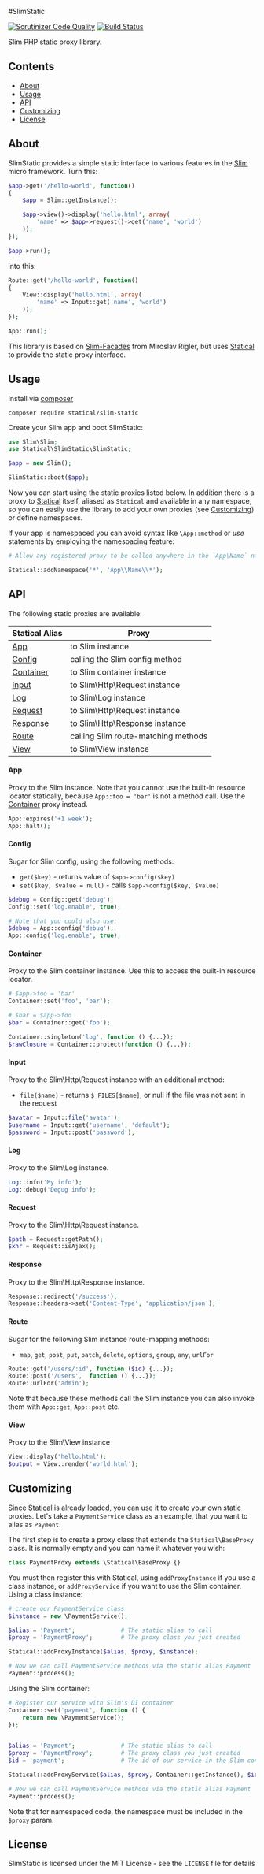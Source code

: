 #SlimStatic

[![Scrutinizer Code Quality](https://scrutinizer-ci.com/g/johnstevenson/slim-static/badges/quality-score.png?b=master)](https://scrutinizer-ci.com/g/johnstevenson/slim-static/?branch=master)
[![Build Status](https://travis-ci.org/johnstevenson/slim-static.svg?branch=master)](https://travis-ci.org/johnstevenson/slim-static)

Slim PHP static proxy library.
## Contents
* [About](#About)
* [Usage](#Usage)
* [API](#Api)
* [Customizing](#Custom)
* [License](#License)

<a name="About"></a>
## About

SlimStatic provides a simple static interface to various features in the [Slim][slim]
micro framework. Turn this:

```php
$app->get('/hello-world', function()
{
	$app = Slim::getInstance();

	$app->view()->display('hello.html', array(
        'name' => $app->request()->get('name', 'world')
    ));
});

$app->run();
```

into this:

```php
Route::get('/hello-world', function()
{
	View::display('hello.html', array(
        'name' => Input::get('name', 'world')
    ));
});

App::run();
```

This library is based on [Slim-Facades][slim-facades] from Miroslav Rigler, but uses
[Statical][statical] to provide the static proxy interface.

<a name="Usage"></a>
## Usage
Install via [composer][composer]

```
composer require statical/slim-static
```

Create your Slim app and boot SlimStatic:

```php
use Slim\Slim;
use Statical\SlimStatic\SlimStatic;

$app = new Slim();

SlimStatic::boot($app);
```

Now you can start using the static proxies listed below. In addition there is a proxy to
[Statical][statical] itself, aliased as `Statical` and available in any namespace, so you
can easily use the library to add your own proxies (see [Customizing](#Custom)) or define
namespaces.

If your app is namespaced you can avoid syntax like `\App::method` or *use* statements
by employing the namespacing feature:

```php
# Allow any registered proxy to be called anywhere in the `App\Name` namespace

Statical::addNamespace('*', 'App\\Name\\*');
```

<a name="Api"></a>
## API

The following static proxies are available:

Statical Alias          | Proxy
----------------------- | ----------------------------------------
[App](#App)             | to Slim instance
[Config](#Config)       | calling the Slim config method
[Container](#Container) | to Slim container instance
[Input](#Input)         | to Slim\Http\Request instance
[Log](#Log)             | to Slim\Log instance
[Request](#Request)     | to Slim\Http\Request instance
[Response](#Response)   | to Slim\Http\Response instance
[Route](#Route)         | calling Slim route-matching methods
[View](#View)           | to Slim\View instance

<a name="App"></a>
#### App
Proxy to the Slim instance. Note that you cannot use the built-in resource locator statically,
because `App::foo = 'bar'` is not a method call. Use the [Container](#Container) proxy instead.

```php
App::expires('+1 week');
App::halt();
```

<a name="Config"></a>
#### Config
Sugar for Slim config, using the following methods:

- `get($key)` - returns value of `$app->config($key)`
- `set($key, $value = null)` - calls `$app->config($key, $value)`

```php
$debug = Config::get('debug');
Config::set('log.enable', true);

# Note that you could also use:
$debug = App::config('debug');
App::config('log.enable', true);
```

<a name="Container"></a>
#### Container
Proxy to the Slim container instance. Use this to access the built-in resource locator.

```php
# $app->foo = 'bar'
Container::set('foo', 'bar');

# $bar = $app->foo
$bar = Container::get('foo');

Container::singleton('log', function () {...});
$rawClosure = Container::protect(function () {...});
```

<a name="Input"></a>
#### Input
Proxy to the Slim\Http\Request instance with an additional method:

- `file($name)` - returns `$_FILES[$name]`, or null if the file was not sent in the request

```php
$avatar = Input::file('avatar');
$username = Input::get('username', 'default');
$password = Input::post('password');
```

<a name="Log"></a>
#### Log
Proxy to the Slim\Log instance.

```php
Log::info('My info');
Log::debug('Degug info');
```

<a name="Request"></a>
#### Request
Proxy to the Slim\Http\Request instance.

```php
$path = Request::getPath();
$xhr = Request::isAjax();
```

<a name="Response"></a>
#### Response
Proxy to the Slim\Http\Response instance.

```php
Response::redirect('/success');
Response::headers->set('Content-Type', 'application/json');
```

<a name="Route"></a>
#### Route
Sugar for the following Slim instance route-mapping methods:

- `map`, `get`, `post`, `put`, `patch`, `delete`, `options`, `group`, `any`, `urlFor`

```php
Route::get('/users/:id', function ($id) {...});
Route::post('/users',  function () {...});
Route::urlFor('admin');
```

Note that because these methods call the Slim instance you can also invoke them with `App::get`,
`App::post` etc.

<a name="View"></a>
#### View
Proxy to the Slim\View instance

```php
View::display('hello.html');
$output = View::render('world.html');
```

<a name="Custom"></a>
## Customizing
Since [Statical][statical] is already loaded, you can use it to create your own static proxies.
Let's take a `PaymentService` class as an example, that you want to alias as `Payment`.

The first step is to create a proxy class that extends the `Statical\BaseProxy` class.
It is normally empty and you can name it whatever you wish:

```php
class PaymentProxy extends \Statical\BaseProxy {}
```

You must then register this with Statical, using `addProxyInstance` if you use a class instance,
or `addProxyService` if you want to use the Slim container.
Using a class instance:

```php
# create our PaymentService class
$instance = new \PaymentService();

$alias = 'Payment';             # The static alias to call
$proxy = 'PaymentProxy';        # The proxy class you just created

Statical::addProxyInstance($alias, $proxy, $instance);

# Now we can call PaymentService methods via the static alias Payment
Payment::process();
```

Using the Slim container:

```php
# Register our service with Slim's DI container
Container::set('payment', function () {
    return new \PaymentService();
});


$alias = 'Payment';             # The static alias to call
$proxy = 'PaymentProxy';        # The proxy class you just created
$id = 'payment';                # The id of our service in the Slim container

Statical::addProxyService($alias, $proxy, Container::getInstance(), $id);

# Now we can call PaymentService methods via the static alias Payment
Payment::process();
```

Note that for namespaced code, the namespace must be included in the `$proxy` param.


<a name="License"></a>
## License

SlimStatic is licensed under the MIT License - see the `LICENSE` file for details


  [slim]: https://github.com/codeguy/slim
  [slim-facades]: https://github.com/itsgoingd/slim-facades
  [statical]: https://github.com/johnstevenson/statical
  [composer]: https://getcomposer.org
